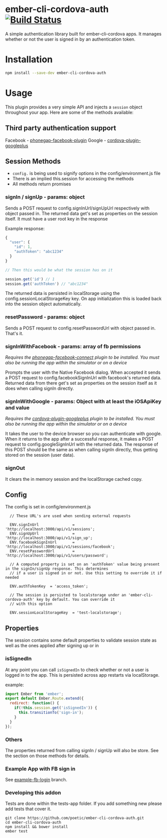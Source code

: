 # ember-cli-cordova-auth [![Build Status](https://travis-ci.org/poetic/ember-cli-cordova-auth.svg?branch=master)](https://travis-ci.org/poetic/ember-cli-cordova-auth)

A simple authentication library built for ember-cli-cordova apps. It manages
whether or not the user is signed in by an authentication token.

# Installation

```sh
npm install --save-dev ember-cli-cordova-auth
```

# Usage

This plugin provides a very simple API and injects a `session` object throughout
your app. Here are some of the methods available:

## Third party authentication support

Facebook - [phonegap-facebook-plugin](https://github.com/phonegap/phonegap-facebook-plugin)
Google - [cordova-plugin-googleplus](https://github.com/poetic/cordova-plugin-googleplus)

## Session Methods

* `config.` is being used to signify options in the config/environment.js file
* There is an implied this.session for accessing the methods
* All methods return promises

### signIn / signUp - params: object

Sends a POST request to config.signInUrl/signUpUrl respectively with object
passed in. The returned data get's set as properties on the session itself. It must
have a user root key in the response

Example response:

```js
{
  "user": {
    "id": 1,
    "authToken": "abc1234"
  }
}

// Then this would be what the session has on it

session.get('id') // 1
session.get('authToken') // "abc1234"
```

The returned data is persisted in localStorage using the
config.sessionLocalStorageKey key. On app initialization this is loaded back
into the session object automatically.

### resetPassword - params: object

Sends a POST request to config.resetPasswordUrl with object passed in. That's
it.

### signInWithFacebook - params: array of fb permissions

*Requires the
[phonegap-facebook-connect](https://github.com/Wizcorp/phonegap-facebook-plugin)
plugin to be installed. You must also be running the app within the simulator or
on a device*

Prompts the user with the Native Facebook dialog. When accepted it sends a
POST request to config.facebookSignInUrl with facebook's returned data.
Returned data from there get's set as properties on the session itself as it
does when calling signIn directly.

### signInWithGoogle - params: Object with at least the iOSApiKey and value

*Requires the
[cordova-plugin-googleplus](https://github.com/EddyVerbruggen/cordova-plugin-googleplus)
plugin to be installed. You must also be running the app within the simulator or
on a device*

It takes the user to the device browser so you can authenticate with google.
When it returns to the app after a successful response, it makes a POST request
to config.googleSignInUrl with the returned data. The response of this POST
should be the same as when calling signIn directly, thus getting stored on the
session (user data).

### signOut

It clears the in memory session and the localStorage cached copy.

## Config

The config is set in config/environment.js

```
  // These URL's are used when sending external requests

  ENV.signInUrl               = 'http://localhost:3000/api/v1/sessions';
  ENV.signUpUrl               = 'http://localhost:3000/api/v1/sign_up';
  ENV.facebookSignInUrl       = 'http://localhost:3000/api/v1/sessions/facebook';
  ENV.resetPasswordUrl        = 'http://localhost:3000/api/v1/users/password';

  // A computed property is set on an 'authToken' value being present in the signIn/signUp response. This determines
  // if a user is signed in or not. Use this setting to override it if needed

  ENV.authTokenKey  = 'access_token';

  // The session is persisted to localstorage under an 'ember-cli-cordova-auth' key by default. You can override it
  // with this option

  ENV.sessionLocalStorageKey  = 'test-localstorage';
```

## Properties

The session contains some default properties to validate session state as well
as the ones applied after signing up or in

### isSignedIn

At any point you can call `isSignedIn` to check whether or not a user is logged
in to the app. This is persisted across app restarts via localStorage.

example:

```js
import Ember from 'ember';
export default Ember.Route.extend({
  redirect: function() {
    if(!this.session.get('isSignedIn')) {
      this.transitionTo('sign-in');
    }
  }
});
```

### Others

The properties returned from calling signIn / signUp will also be store. See the section on those methods for details.

### Example App with FB sign in
See [example-fb-login](https://github.com/poetic/ember-cli-cordova-auth/tree/example-fb-login) branch.

### Developing this addon

Tests are done within the tests-app folder. If you add something new please add
tests that cover it.

```
git clone https://github.com/poetic/ember-cli-cordova-auth.git
cd ember-cli-cordova-auth
npm install && bower install
ember test
```


